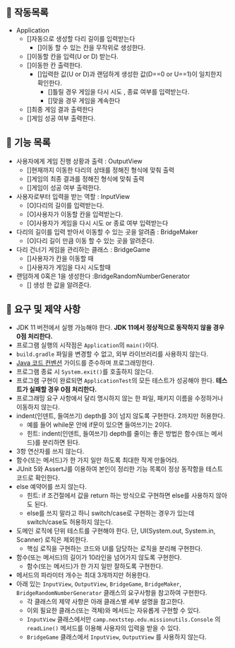 ## 🚀 작동목록
- Application
  - []자동으로 생성할 다리 길이를 입력받는다
    - []이동 할 수 있는 칸을 무작위로 생성한다.
  - []이동할 칸을 입력(U or D) 받는다.
  - []이동한 칸 출력한다.
    - []입력한 값(U or D)과 랜덤하게 생성한 값(D==0 or U==1)이 일치한지 확인한다.
      - []틀릴 경우 게임을 다시 시도 , 종료 여부를 입력받는다.
      - []맞을 경우 게임을 계속한다
  - []최종 게임 결과 출력한다
  - []게임 성공 여부 출력한다.
## 🚀 기능 목록
- 사용자에게 게임 진행 상황과 출력 : OutputView
  - []현재까지 이동한 다리의 상태를 정해진 형식에 맞춰 출력
  - []게임의 최종 결과를 정해진 형식에 맞춰 출력 
  - []게임이 성공 여부 출력한다.
- 사용자로부터 입력을 받는 역할 : InputView
  - [O]다리의 길이를 입력받는다.
  - [O]사용자가 이동할 칸을 입력받는다.
  - [O]사용자가 게임을 다시 시도 or 종료 여부 입력받는다
- 다리의 길이를 입력 받아서 이동할 수 있는 곳을 알려줌 : BridgeMaker
  - [O]다리 길이 만큼 이동 할 수 있는 곳을 알려준다.
- 다리 건너기 게임을 관리하는 클래스 : BridgeGame
  - []사용자가 칸을 이동할 때 
  - []사용자가 게임을 다시 시도할때 
- 랜덤하게 0혹은 1을 생성한다 :BridgeRandomNumberGenerator
  - [] 생성 한 값을 알려준다. 

## 🚀 요구 및 제약 사항
- JDK 11 버전에서 실행 가능해야 한다. **JDK 11에서 정상적으로 동작하지 않을 경우 0점 처리한다.**
- 프로그램 실행의 시작점은 `Application`의 `main()`이다.
- `build.gradle` 파일을 변경할 수 없고, 외부 라이브러리를 사용하지 않는다.
- [Java 코드 컨벤션](https://github.com/woowacourse/woowacourse-docs/tree/master/styleguide/java) 가이드를 준수하며 프로그래밍한다.
- 프로그램 종료 시 `System.exit()`를 호출하지 않는다.
- 프로그램 구현이 완료되면 `ApplicationTest`의 모든 테스트가 성공해야 한다. **테스트가 실패할 경우 0점 처리한다.**
- 프로그래밍 요구 사항에서 달리 명시하지 않는 한 파일, 패키지 이름을 수정하거나 이동하지 않는다.
- indent(인덴트, 들여쓰기) depth를 3이 넘지 않도록 구현한다. 2까지만 허용한다.
  - 예를 들어 while문 안에 if문이 있으면 들여쓰기는 2이다.
  - 힌트: indent(인덴트, 들여쓰기) depth를 줄이는 좋은 방법은 함수(또는 메서드)를 분리하면 된다.
- 3항 연산자를 쓰지 않는다.
- 함수(또는 메서드)가 한 가지 일만 하도록 최대한 작게 만들어라.
- JUnit 5와 AssertJ를 이용하여 본인이 정리한 기능 목록이 정상 동작함을 테스트 코드로 확인한다.
- else 예약어를 쓰지 않는다.
  - 힌트: if 조건절에서 값을 return 하는 방식으로 구현하면 else를 사용하지 않아도 된다.
  - else를 쓰지 말라고 하니 switch/case로 구현하는 경우가 있는데 switch/case도 허용하지 않는다.
- 도메인 로직에 단위 테스트를 구현해야 한다. 단, UI(System.out, System.in, Scanner) 로직은 제외한다.
  - 핵심 로직을 구현하는 코드와 UI를 담당하는 로직을 분리해 구현한다.
- 함수(또는 메서드)의 길이가 10라인을 넘어가지 않도록 구현한다.
  - 함수(또는 메서드)가 한 가지 일만 잘하도록 구현한다.
- 메서드의 파라미터 개수는 최대 3개까지만 허용한다.
- 아래 있는 `InputView`, `OutputView`, `BridgeGame`, `BridgeMaker`, `BridgeRandomNumberGenerator` 클래스의 요구사항을 참고하여 구현한다.
  - 각 클래스의 제약 사항은 아래 클래스별 세부 설명을 참고한다.
  - 이외 필요한 클래스(또는 객체)와 메서드는 자유롭게 구현할 수 있다.
  - `InputView` 클래스에서만 `camp.nextstep.edu.missionutils.Console` 의 `readLine()` 메서드를 이용해 사용자의 입력을 받을 수 있다.
  - `BridgeGame` 클래스에서 `InputView`, `OutputView` 를 사용하지 않는다.